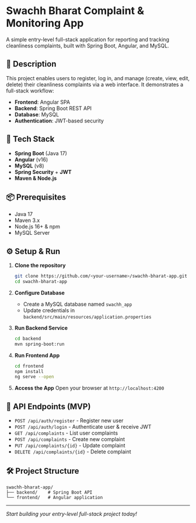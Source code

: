 # Swachh Bharat Complaint & Monitoring App

A simple entry-level full-stack application for reporting and tracking cleanliness complaints, built with Spring Boot, Angular, and MySQL.

## 📝 Description

This project enables users to register, log in, and manage (create, view, edit, delete) their cleanliness complaints via a web interface. It demonstrates a full-stack workflow:

* **Frontend**: Angular SPA
* **Backend**: Spring Boot REST API
* **Database**: MySQL
* **Authentication**: JWT-based security

## 🚀 Tech Stack

* **Spring Boot** (Java 17)
* **Angular** (v16)
* **MySQL** (v8)
* **Spring Security** + **JWT**
* **Maven & Node.js**

## 📦 Prerequisites

* Java 17
* Maven 3.x
* Node.js 16+ & npm
* MySQL Server

## ⚙️ Setup & Run

1. **Clone the repository**

   ```bash
   git clone https://github.com/<your-username>/swachh-bharat-app.git
   cd swachh-bharat-app
   ```

2. **Configure Database**

   * Create a MySQL database named `swachh_app`
   * Update credentials in `backend/src/main/resources/application.properties`

3. **Run Backend Service**

   ```bash
   cd backend
   mvn spring-boot:run
   ```

4. **Run Frontend App**

   ```bash
   cd frontend
   npm install
   ng serve --open
   ```

5. **Access the App**
   Open your browser at `http://localhost:4200`

## 📄 API Endpoints (MVP)

* `POST /api/auth/register` - Register new user
* `POST /api/auth/login`    - Authenticate user & receive JWT
* `GET /api/complaints`     - List user complaints
* `POST /api/complaints`    - Create new complaint
* `PUT /api/complaints/{id}` - Update complaint
* `DELETE /api/complaints/{id}` - Delete complaint

## 🛠️ Project Structure

```
swachh-bharat-app/
├── backend/    # Spring Boot API
└── frontend/   # Angular application
```

---

*Start building your entry-level full-stack project today!*
